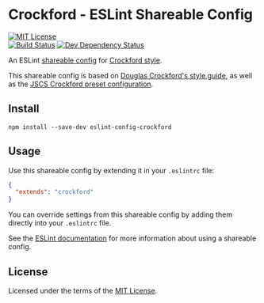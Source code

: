 # Crockford - ESLint Shareable Config

[![MIT License][license-image]][license-link]  
[![Build Status][travis-image]][travis-link]
[![Dev Dependency Status][david-dev-image]][david-dev-link]

An ESLint [shareable config](http://eslint.org/docs/developer-guide/shareable-configs) for [Crockford style](http://javascript.crockford.com/code.html).

This shareable config is based on [Douglas Crockford's style guide](http://javascript.crockford.com/code.html), as well as the [JSCS Crockford preset configuration](https://github.com/jscs-dev/node-jscs/blob/master/presets/crockford.json).

## Install

```shell
npm install --save-dev eslint-config-crockford
```

## Usage

Use this shareable config by extending it in your `.eslintrc` file:

```json
{
  "extends": "crockford"
}
```

You can override settings from this shareable config by adding them directly into your `.eslintrc` file.

See the [ESLint documentation](http://eslint.org/docs/developer-guide/shareable-configs#using-a-shareable-config) for more information about using a shareable config.

## License

Licensed under the terms of the [MIT License][license-link].

[david-dev-image]: https://david-dm.org/ssoloff/eslint-config-crockford/dev-status.svg
[david-dev-link]: https://david-dm.org/ssoloff/eslint-config-crockford#info=devDependencies
[license-image]: https://img.shields.io/:license-MIT-blue.svg?style=flat
[license-link]: https://opensource.org/licenses/MIT
[travis-image]: https://travis-ci.org/ssoloff/eslint-config-crockford.svg?branch=master
[travis-link]: https://travis-ci.org/ssoloff/eslint-config-crockford
